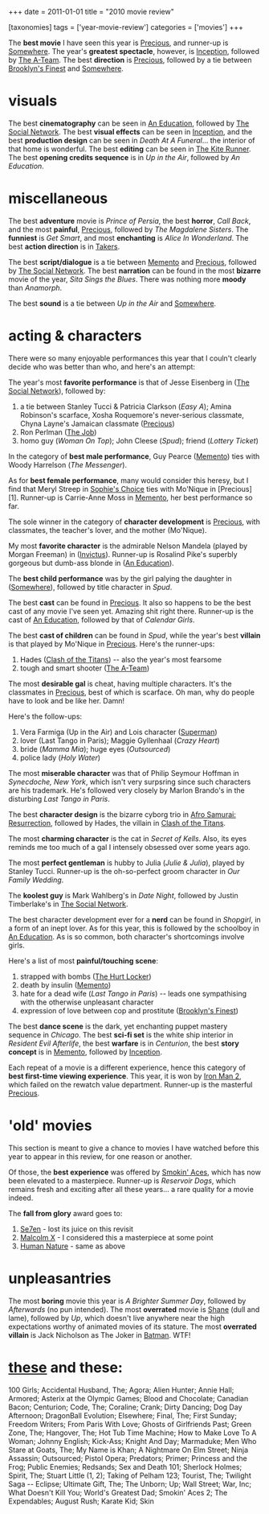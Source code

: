 +++
date = 2011-01-01
title = "2010 movie review"

[taxonomies]
tags = ['year-movie-review']
categories = ['movies']
+++

The **best movie** I have seen this year is [Precious], and runner-up is
[Somewhere]. The year\'s **greatest spectacle**, however, is
[Inception], followed by [The A-Team]. The best **direction** is
[Precious], followed by a tie between [Brooklyn\'s Finest][Inception]
and [Somewhere].

visuals
=======

The best **cinematography** can be seen in [An Education], followed by
[The Social Network]. The best **visual effects** can be seen in
[Inception], and the best **production design** can be seen in *Death At
A Funeral*\... the interior of that home is wonderful. The best
**editing** can be seen in [The Kite Runner][Inception]. The best
**opening credits sequence** is in *Up in the Air*, followed by *An
Education*.

miscellaneous
=============

The best **adventure** movie is *Prince of Persia*, the best **horror**,
*Call Back*, and the most **painful**, [Precious], followed by *The
Magdalene Sisters*. The **funniest** is *Get Smart*, and most
**enchanting** is *Alice In Wonderland*. The best **action direction**
is in [Takers][Inception].

The best **script/dialogue** is a tie between [Memento] and [Precious],
followed by [The Social Network]. The best **narration** can be found in
the most **bizarre** movie of the year, *Sita Sings the Blues*. There
was nothing more **moody** than *Anamorph*.

The best **sound** is a tie between *Up in the Air* and [Somewhere].

acting & characters
===================

There were so many enjoyable performances this year that I couln\'t
clearly decide who was better than who, and here\'s an attempt:

The year\'s most **favorite performance** is that of Jesse Eisenberg in
([The Social Network]), followed by:

1.  a tie between Stanley Tucci & Patricia Clarkson (*Easy A*); Amina
    Robinson\'s scarface, Xosha Roquemore\'s never-serious classmate,
    Chyna Layne\'s Jamaican classmate ([Precious])
2.  Ron Perlman ([The Job])
3.  homo guy (*Woman On Top*); John Cleese (*Spud*); friend (*Lottery
    Ticket*)

In the category of **best male performance**, Guy Pearce ([Memento])
ties with Woody Harrelson (*The Messenger*).

As for **best female performance**, many would consider this heresy, but
I find that Meryl Streep in [Sophie\'s Choice][The Job] ties with
Mo\'Nique in \[Precious\]\[1\]. Runner-up is Carrie-Anne Moss in
[Memento], her best performance so far.

The sole winner in the category of **character development** is
[Precious], with classmates, the teacher\'s lover, and the mother
(Mo\'Nique).

My most **favorite character** is the admirable Nelson Mandela (played
by Morgan Freeman) in ([Invictus][The Job]). Runner-up is Rosalind
Pike\'s superbly gorgeous but dumb-ass blonde in ([An Education]).

The **best child performance** was by the girl palying the daughter in
([Somewhere]), followed by title character in *Spud*.

The best **cast** can be found in [Precious]. It also so happens to be
the best cast of any movie I\'ve seen yet. Amazing shit right there.
Runner-up is the cast of [An Education], followed by that of *Calendar
Girls*.

The best **cast of children** can be found in *Spud*, while the year\'s
best **villain** is that played by Mo\'Nique in [Precious]. Here\'s the
runner-ups:

1.  Hades ([Clash of the Titans]) -- also the year\'s most fearsome
2.  tough and smart shooter ([The A-Team])

The most **desirable gal** is cheat, having multiple characters. It\'s
the classmates in [Precious], best of which is scarface. Oh man, why do
people have to look and be like her. Damn!

Here\'s the follow-ups:

1.  Vera Farmiga (Up in the Air) and Lois character
    ([Superman][Inception])
2.  lover (Last Tango in Paris); Maggie Gyllenhaal (*Crazy Heart*)
3.  bride (*Mamma Mia*); huge eyes (*Outsourced*)
4.  police lady (*Holy Water*)

The most **miserable character** was that of Philip Seymour Hoffman in
*Synecdoche, New York*, which isn\'t very surpsring since such
characters are his trademark. He\'s followed very closely by Marlon
Brando\'s in the disturbing *Last Tango in Paris*.

The best **character design** is the bizarre cyborg trio in [Afro
Samurai: Resurrection], followed by Hades, the villain in [Clash of the
Titans].

The most **charming character** is the cat in *Secret of Kells*. Also,
its eyes reminds me too much of a gal I intensely obsessed over some
years ago.

The most **perfect gentleman** is hubby to Julia (*Julie & Julia*),
played by Stanley Tucci. Runner-up is the oh-so-perfect groom character
in *Our Family Wedding*.

The **koolest guy** is Mark Wahlberg\'s in *Date Night*, followed by
Justin Timberlake\'s in [The Social Network].

The best character development ever for a **nerd** can be found in
*Shopgirl*, in a form of an inept lover. As for this year, this is
followed by the schoolboy in [An Education]. As is so common, both
character\'s shortcomings involve girls.

Here\'s a list of most **painful/touching scene**:

1.  strapped with bombs ([The Hurt Locker][An Education])
2.  death by insulin ([Memento])
3.  hate for a dead wife (*Last Tango in Paris*) -- leads one
    sympathising with the otherwise unpleasant character
4.  expression of love between cop and prostitute ([Brooklyn\'s
    Finest][Inception])

The best **dance scene** is the dark, yet enchanting puppet mastery
sequence in *Chicago*. The best **sci-fi set** is the white ship
interior in *Resident Evil Afterlife*, the best **warfare** is in
*Centurion*, the best **story concept** is in [Memento], followed by
[Inception].

Each repeat of a movie is a different experience, hence this category of
**best first-time viewing experience**. This year, it is won by [Iron
Man 2], which failed on the rewatch value department. Runner-up is the
masterful [Precious].

\'old\' movies
==============

This section is meant to give a chance to movies I have watched before
this year to appear in this review, for one reason or another.

Of those, the **best experience** was offered by [Smokin\' Aces], which
has now been elevated to a masterpiece. Runner-up is *Reservoir Dogs*,
which remains fresh and exciting after all these years\... a rare
quality for a movie indeed.

The **fall from glory** award goes to:

1.  [Se7en] - lost its juice on this revisit
2.  [Malcolm X][The Job] - I considered this a masterpiece at some point
3.  [Human Nature][Inception] - same as above

unpleasantries
==============

The most **boring** movie this year is *A Brighter Summer Day*, followed
by *Afterwards* (no pun intended). The most **overrated** movie is
[Shane][Inception] (dull and lame), followed by *Up*, which doesn\'t
live anywhere near the high expectations worthy of animated movies of
its stature. The most **overrated villain** is Jack Nicholson as The
Joker in [Batman][Inception]. WTF!

[these] and these:
==================

100 Girls; Accidental Husband, The; Agora; Alien Hunter; Annie Hall;
Armored; Asterix at the Olympic Games; Blood and Chocolate; Canadian
Bacon; Centurion; Code, The; Coraline; Crank; Dirty Dancing; Dog Day
Afternoon; DragonBall Evolution; Elsewhere; Final, The; First Sunday;
Freedom Writers; From Paris With Love; Ghosts of Girlfriends Past; Green
Zone, The; Hangover, The; Hot Tub Time Machine; How to Make Love To A
Woman; Johnny English; Kick-Ass; Knight And Day; Marmaduke; Men Who
Stare at Goats, The; My Name is Khan; A Nightmare On Elm Street; Ninja
Assassin; Outsourced; Pistol Opera; Predators; Primer; Princess and the
Frog; Public Enemies; Redsands; Sex and Death 101; Sherlock Holmes;
Spirit, The; Stuart Little (1, 2); Taking of Pelham 123; Tourist, The;
Twilight Saga -- Eclipse; Ultimate Gift, The; The Unborn; Up; Wall
Street; War, Inc; What Doesn\'t Kill You; World\'s Greatest Dad;
Smokin\' Aces 2; The Expendables; August Rush; Karate Kid; Skin

  [Precious]: http://movies.tshepang.net/precious-2009
  [Somewhere]: http://movies.tshepang.net/somewhere-2010
  [Inception]: http://movies.tshepang.net/many-many-recent-movies
  [The A-Team]: http://movies.tshepang.net/recent-movies-2010-09-15
  [An Education]: http://movies.tshepang.net/recent-movies-2010-05-06
  [The Social Network]: http://movies.tshepang.net/the-social-network-2010
  [Memento]: http://movies.tshepang.net/memento-2000
  [The Job]: http://movies.tshepang.net/recent-movies-2010-11-19
  [Clash of the Titans]: http://movies.tshepang.net/clash-of-the-titans-2010
  [Afro Samurai: Resurrection]: http://movies.tshepang.net/afro-samurai-resurrection-2009
  [Iron Man 2]: http://movies.tshepang.net/iron-man-2
  [Smokin\' Aces]: http://movies.tshepang.net/smokin-aces-2006
  [Se7en]: http://movies.tshepang.net/se7en-1995
  [these]: http://movies.tshepang.net/tag/2010-movie/
